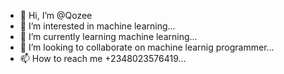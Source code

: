- 👋 Hi, I’m @Qozee
- 👀 I’m interested in machine learning...
- 🌱 I’m currently learning machine learning...
- 💞️ I’m looking to collaborate on machine learnig programmer...
- 📫 How to reach me +2348023576419...

<!---
Qozee/Qozee is a ✨ special ✨ repository because its `README.md` (this file) appears on your GitHub profile.
You can click the Preview link to take a look at your changes.
--->
